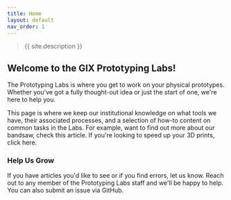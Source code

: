 ```yaml
---
title: Home
layout: default
nav_order: 1
---
```


> {{ site.description }}

## Welcome to the GIX Prototyping Labs!

The Prototyping Labs is where you get to work on your physical prototypes. Whether you've got a fully thought-out idea or just the start of one, we're here to help you.

This page is where we keep our institutional knowledge on what tools we have, their associated processes, and a selection of how-to content on common tasks in the Labs. For example, want to find out more about our bandsaw, check this article. If you're looking to speed up your 3D prints, click here.

### Help Us Grow
If you have articles you'd like to see or if you find errors, let us know. Reach out to any member of the Prototyping Labs staff and we'll be happy to help. You can also submit an issue via GitHub.
